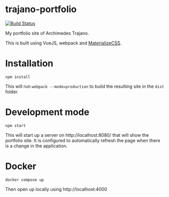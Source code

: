 # trajano-portfolio

[![Build Status](https://travis-ci.org/trajano/trajano-portfolio.svg?branch=master)](https://travis-ci.org/trajano/trajano-portfolio)

My portfolio site of Archimedes Trajano.

This is built using VueJS, webpack and [MaterializeCSS](http://materializecss.com/).

# Installation

`npm install`

This will run `webpack --mode=production` to build the resulting site in the `dist` folder.

# Development mode

`npm start`

This will start up a server on http://localhost:8080/ that will show the portfolio site.  It is configured to automatically refresh the page when there is a change in the application.

# Docker

```
docker compose up
```

Then open up locally using http://localhost:4000

